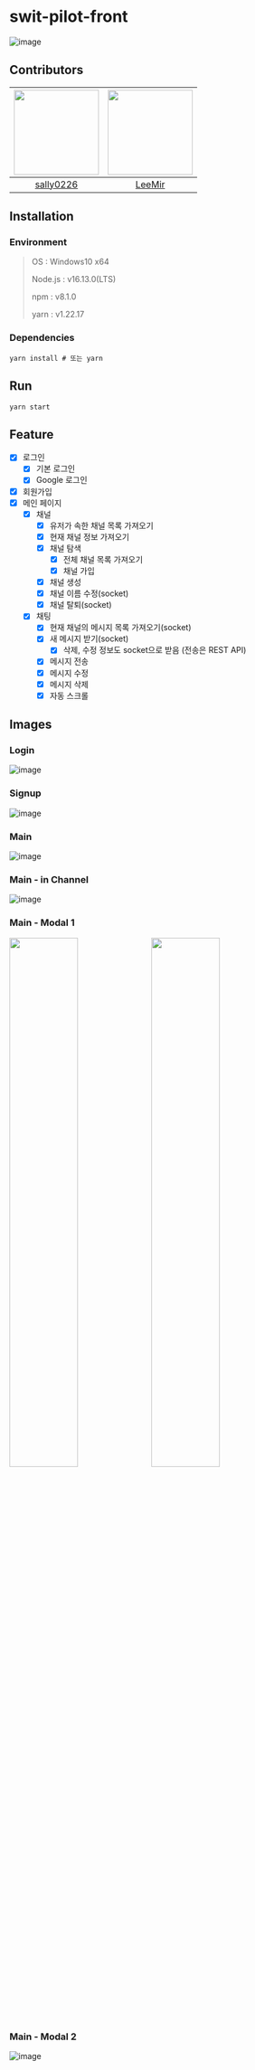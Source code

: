 # swit-pilot-front

![image](https://i.imgur.com/JwDkh77.png)

## Contributors

|[<img src="https://github.com/sally0226.png" width="150px">](https://github.com/sally0226)|[<img src="https://github.com/leemir.png" width="150px">](https://github.com/leemir)|
|:---:|:---:|
|[sally0226](https://github.com/sally0226) | [LeeMir](https://github.com/leemir) |

## Installation

### Environment

> OS : Windows10 x64
>
> Node.js : v16.13.0(LTS)
>
> npm : v8.1.0
>
> yarn : v1.22.17

### Dependencies

```shell
yarn install # 또는 yarn
```

## Run

```shell
yarn start
```

## Feature

- [x] 로그인
  - [x] 기본 로그인
  - [x] Google 로그인
- [x] 회원가입
- [x] 메인 페이지
  - [x] 채널
    - [x] 유저가 속한 채널 목록 가져오기
    - [x] 현재 채널 정보 가져오기
    - [x] 채널 탐색
      - [x] 전체 채널 목록 가져오기
      - [x] 채널 가입
    - [x] 채널 생성
    - [x] 채널 이름 수정(socket)
    - [x] 채널 탈퇴(socket) 
  - [x] 채팅
    - [x] 현재 채널의 메시지 목록 가져오기(socket)
    - [x] 새 메시지 받기(socket)
      - [x] 삭제, 수정 정보도 socket으로 받음 (전송은 REST API)
    - [x] 메시지 전송
    - [x] 메시지 수정
    - [x] 메시지 삭제
    - [x] 자동 스크롤

## Images

### Login

![image](https://i.imgur.com/nrvPWdX.png)

### Signup

![image](https://i.imgur.com/CH1u9fG.png)

### Main

![image](https://i.imgur.com/f4A99nq.png)

### Main - in Channel

![image](https://i.imgur.com/yAjRtYy.png)

### Main - Modal 1

<div>
  <img width="49%" src="https://i.imgur.com/SLVMYug.png" />
  <img width="49%" src="https://i.imgur.com/KN9ZVgW.png" />
</div>

### Main - Modal 2

![image](https://i.imgur.com/xzzLAuk.png)
